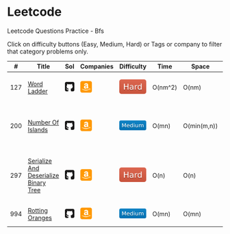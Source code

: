 # Leetcode
Leetcode Questions Practice - Bfs

Click on difficulty buttons (Easy, Medium, Hard) or Tags or company to filter that category problems only.

|#|Title|Sol|Companies|Difficulty|Time|Space|Tags|
| - | - | - | - | - |  - | - | - |
|127|[Word Ladder](https://leetcode.com/problems/word-ladder/)|[<img src="../../images/github.svg" width="27" title="Solution" />](https://github.com/yvrakesh/Leetcode/tree/main/code-0001-to-0499/127-Word-Ladder)|[<img src="../../images/amazon.svg" width="27" title="Amazon" />](https://github.com/yvrakesh/Leetcode/tree/main/company/Amazon)&nbsp; |[![Hard](../../images/HardRed.svg)](https://github.com/yvrakesh/Leetcode/tree/main/difficulty/Hard)|O(nm^2)|O(nm)|[BFS](https://github.com/yvrakesh/Leetcode/tree/main/tag/BFS), [Hash Table](https://github.com/yvrakesh/Leetcode/tree/main/tag/Hash-Table), [String](https://github.com/yvrakesh/Leetcode/tree/main/tag/String)
|200|[Number Of Islands](https://leetcode.com/problems/number-of-islands/)|[<img src="../../images/github.svg" width="27" title="Solution" />](https://github.com/yvrakesh/Leetcode/tree/main/code-0001-to-0499/200-Number-Of-Islands)|[<img src="../../images/amazon.svg" width="27" title="Amazon" />](https://github.com/yvrakesh/Leetcode/tree/main/company/Amazon)&nbsp; |[![Medium](../../images/MediumBlue.svg)](https://github.com/yvrakesh/Leetcode/tree/main/difficulty/Medium)|O(mn)|O(min(m,n))|[Array](https://github.com/yvrakesh/Leetcode/tree/main/tag/Array), [BFS](https://github.com/yvrakesh/Leetcode/tree/main/tag/BFS), [DFS](https://github.com/yvrakesh/Leetcode/tree/main/tag/DFS), [Matrix](https://github.com/yvrakesh/Leetcode/tree/main/tag/Matrix), [Union Find](https://github.com/yvrakesh/Leetcode/tree/main/tag/Union-Find)
|297|[Serialize And Deserialize Binary Tree](https://leetcode.com/problems/serialize-and-deserialize-binary-tree/)|[<img src="../../images/github.svg" width="27" title="Solution" />](https://github.com/yvrakesh/Leetcode/tree/main/code-0001-to-0499/297-Serialize-And-Deserialize-Binary-Tree)|[<img src="../../images/amazon.svg" width="27" title="Amazon" />](https://github.com/yvrakesh/Leetcode/tree/main/company/Amazon)&nbsp; |[![Hard](../../images/HardRed.svg)](https://github.com/yvrakesh/Leetcode/tree/main/difficulty/Hard)|O(n)|O(n)|[String](https://github.com/yvrakesh/Leetcode/tree/main/tag/String), [Tree](https://github.com/yvrakesh/Leetcode/tree/main/tag/Tree), [Dfs](https://github.com/yvrakesh/Leetcode/tree/main/tag/Dfs), [Bfs](https://github.com/yvrakesh/Leetcode/tree/main/tag/Bfs), [Design](https://github.com/yvrakesh/Leetcode/tree/main/tag/Design), [Binary Tree](https://github.com/yvrakesh/Leetcode/tree/main/tag/Binary-Tree)
|994|[Rotting Oranges](https://leetcode.com/problems/rotting-oranges/)|[<img src="../../images/github.svg" width="27" title="Solution" />](https://github.com/yvrakesh/Leetcode/tree/main/code-0500-to-0999/994-Rotting-Oranges)|[<img src="../../images/amazon.svg" width="27" title="Amazon" />](https://github.com/yvrakesh/Leetcode/tree/main/company/Amazon)&nbsp; |[![Medium](../../images/MediumBlue.svg)](https://github.com/yvrakesh/Leetcode/tree/main/difficulty/Medium)|O(mn)|O(mn)|[Array](https://github.com/yvrakesh/Leetcode/tree/main/tag/Array), [BFS](https://github.com/yvrakesh/Leetcode/tree/main/tag/BFS), [Matrix](https://github.com/yvrakesh/Leetcode/tree/main/tag/Matrix)